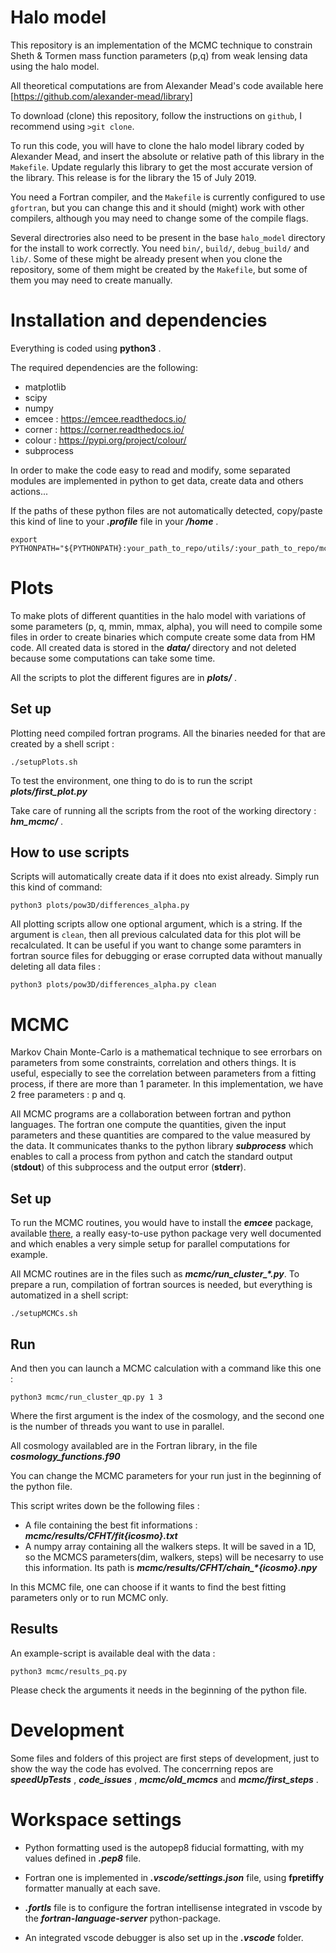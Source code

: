 # Halo model

This repository is an implementation of the MCMC technique to constrain Sheth & Tormen mass function parameters (p,q) from weak lensing data using the halo model.

All theoretical computations are from Alexander Mead's code available here [https://github.com/alexander-mead/library]

To download (clone) this repository, follow the instructions on `github`, I recommend using `>git clone`.

To run this code, you will have to clone the halo model library coded by Alexander Mead, and insert the absolute or relative path of this library in the `Makefile`.
Update regularly this library to get the most accurate version of the library. This release is for the library the 15 of July 2019.

You need a Fortran compiler, and the `Makefile` is currently configured to use `gfortran`, but you can change this and it should (might) work with other compilers, although you may need to change some of the compile flags.

Several directrories also need to be present in the base `halo_model` directory for the install to work correctly. You need `bin/`, `build/`, `debug_build/` and `lib/`. Some of these might be already present when you clone the repository, some of them might be created by the `Makefile`, but some of them you may need to create manually.

# Installation and dependencies

Everything is coded using **python3** .

The required dependencies are the following: 

- matplotlib
- scipy
- numpy
- emcee : https://emcee.readthedocs.io/
- corner : https://corner.readthedocs.io/
- colour : https://pypi.org/project/colour/
- subprocess

In order to make the code easy to read and modify, some separated modules are implemented in python to get data, create data and others actions...

If the paths of these python files are not automatically detected, copy/paste this kind of line to your ***.profile*** file in your ***/home*** .

```
export PYTHONPATH="${PYTHONPATH}:your_path_to_repo/utils/:your_path_to_repo/mcmc/:your_path_to_repo/utils/"
```
# Plots

To make plots of different quantities in the halo model with variations of some parameters (p, q, mmin, mmax, alpha), you will need to compile some files in order to create binaries which compute create some data from HM code. All created data is stored in the ***data/*** directory and not deleted because some computations can take some time.

All the scripts to plot the different figures are in ***plots/*** .


## Set up

Plotting need compiled fortran programs. All the binaries needed for that are created by a shell script : 

```
./setupPlots.sh
```

To test the environment, one thing to do is to run the script ***plots/first_plot.py***

Take care of running all the scripts from the root of the working directory : ***hm_mcmc/*** .

## How to use scripts

Scripts will automatically create data if it does nto exist already. Simply run this kind of command:

```
python3 plots/pow3D/differences_alpha.py
```

All plotting scripts allow one optional argument, which is a string.
If the argument is `clean`, then all previous calculated data for this plot will be recalculated. It can be useful if you want to change some paramters in fortran source files for debugging or erase corrupted data without manually deleting all data files :

```
python3 plots/pow3D/differences_alpha.py clean
```

# MCMC

Markov Chain Monte-Carlo is a mathematical technique to see errorbars on parameters from some constraints, correlation and others things. 
It is useful, especially to see the correlation between parameters from a fitting process, if there are more than 1 parameter. In this implementation, we have 2 free parameters : p and q. 

All MCMC programs are a collaboration between fortran and python languages. The fortran one compute the quantities, given the input parameters and these quantities are compared to the value measured by the data. It communicates thanks to the python library ***subprocess*** which enables to call a process from python and catch the standard output (**stdout**) of this subprocess and the output error (**stderr**).

## Set up
To run the MCMC routines, you would have to install the ***emcee*** package, available [there](https://emcee.readthedocs.io), a really easy-to-use python package very well documented and which enables a very simple setup for parallel computations for example.

All MCMC routines are in the files such as ***mcmc/run_cluster_\*.py***. To prepare a run, compilation of fortran sources is needed, but everything is automatized in a shell script: 

```
./setupMCMCs.sh
```

## Run
And then you can launch a MCMC calculation with a command like this one : 

```
python3 mcmc/run_cluster_qp.py 1 3
```

Where the first argument is the index of the cosmology, and the second one is the number of threads you want to use in parallel. 

All cosmology availabled are in the Fortran library, in the file ***cosmology_functions.f90***

You can change the MCMC parameters for your run just in the beginning of the python file.


This script writes down be the following files :
- A file containing the best fit informations : ***mcmc/results/CFHT/fit{icosmo}.txt***
- A numpy array containing all the walkers steps. It will be saved in a 1D, so the MCMCS parameters(dim, walkers, steps) will be necesarry to use this information. Its path is ***mcmc/results/CFHT/chain_\*{icosmo}.npy***


In this MCMC file, one can choose if it wants to find the best fitting parameters only or to run MCMC only. 

## Results

An example-script is available deal with the data : 

```
python3 mcmc/results_pq.py
```

Please check the arguments it needs in the beginning of the python file. 

# Development

Some files and folders of this project are first steps of development, just to show the way the code has evolved. The concerrning repos are ***speedUpTests*** , ***code_issues*** , ***mcmc/old_mcmcs*** and ***mcmc/first_steps*** .

#  Workspace settings

-  Python formatting used is the autopep8 fiducial formatting, with my values defined in ***.pep8*** file. 

- Fortran one is implemented in ***.vscode/settings.json*** file, using **fpretiffy** formatter manually at each save.

- ***.fortls*** file is to configure the fortran intellisense integrated in vscode by the ***fortran-language-server*** python-package.

- An integrated vscode debugger is also set up in the ***.vscode*** folder.  